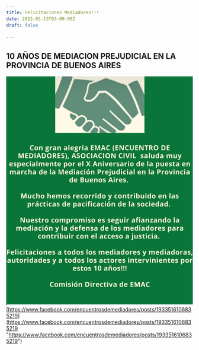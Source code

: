 ```yaml
---
title: Felicitaciones Mediadores!!!
date: 2022-05-13T03:00:00Z
draft: false

---
```

## **10 AÑOS DE MEDIACION PREJUDICIAL EN LA PROVINCIA DE BUENOS AIRES**

![](/images/uploads/emac.jpeg)[https://www.facebook.com/encuentrosdemediadores/posts/1933516106835219](https://www.facebook.com/encuentrosdemediadores/posts/1933516106835219 "https://www.facebook.com/encuentrosdemediadores/posts/1933516106835219")
